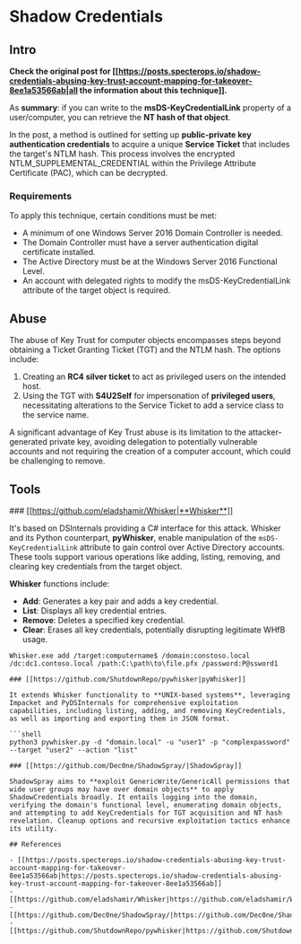 # Shadow Credentials


## Intro 

**Check the original post for [[https://posts.specterops.io/shadow-credentials-abusing-key-trust-account-mapping-for-takeover-8ee1a53566ab|all the information about this technique]].**

As **summary**: if you can write to the **msDS-KeyCredentialLink** property of a user/computer, you can retrieve the **NT hash of that object**.

In the post, a method is outlined for setting up **public-private key authentication credentials** to acquire a unique **Service Ticket** that includes the target's NTLM hash. This process involves the encrypted NTLM_SUPPLEMENTAL_CREDENTIAL within the Privilege Attribute Certificate (PAC), which can be decrypted.

### Requirements

To apply this technique, certain conditions must be met:

- A minimum of one Windows Server 2016 Domain Controller is needed.
- The Domain Controller must have a server authentication digital certificate installed.
- The Active Directory must be at the Windows Server 2016 Functional Level.
- An account with delegated rights to modify the msDS-KeyCredentialLink attribute of the target object is required.

## Abuse

The abuse of Key Trust for computer objects encompasses steps beyond obtaining a Ticket Granting Ticket (TGT) and the NTLM hash. The options include:

1. Creating an **RC4 silver ticket** to act as privileged users on the intended host.
2. Using the TGT with **S4U2Self** for impersonation of **privileged users**, necessitating alterations to the Service Ticket to add a service class to the service name.

A significant advantage of Key Trust abuse is its limitation to the attacker-generated private key, avoiding delegation to potentially vulnerable accounts and not requiring the creation of a computer account, which could be challenging to remove.

## Tools

### [[https://github.com/eladshamir/Whisker|**Whisker**]]

It's based on DSInternals providing a C# interface for this attack. Whisker and its Python counterpart, **pyWhisker**, enable manipulation of the `msDS-KeyCredentialLink` attribute to gain control over Active Directory accounts. These tools support various operations like adding, listing, removing, and clearing key credentials from the target object.

**Whisker** functions include:

- **Add**: Generates a key pair and adds a key credential.
- **List**: Displays all key credential entries.
- **Remove**: Deletes a specified key credential.
- **Clear**: Erases all key credentials, potentially disrupting legitimate WHfB usage.

```shell
Whisker.exe add /target:computername$ /domain:constoso.local /dc:dc1.contoso.local /path:C:\path\to\file.pfx /password:P@ssword1
```
```
### [[https://github.com/ShutdownRepo/pywhisker|pyWhisker]]

It extends Whisker functionality to **UNIX-based systems**, leveraging Impacket and PyDSInternals for comprehensive exploitation capabilities, including listing, adding, and removing KeyCredentials, as well as importing and exporting them in JSON format.

```shell
python3 pywhisker.py -d "domain.local" -u "user1" -p "complexpassword" --target "user2" --action "list"
```
```
### [[https://github.com/Dec0ne/ShadowSpray/|ShadowSpray]]

ShadowSpray aims to **exploit GenericWrite/GenericAll permissions that wide user groups may have over domain objects** to apply ShadowCredentials broadly. It entails logging into the domain, verifying the domain's functional level, enumerating domain objects, and attempting to add KeyCredentials for TGT acquisition and NT hash revelation. Cleanup options and recursive exploitation tactics enhance its utility.

## References

- [[https://posts.specterops.io/shadow-credentials-abusing-key-trust-account-mapping-for-takeover-8ee1a53566ab|https://posts.specterops.io/shadow-credentials-abusing-key-trust-account-mapping-for-takeover-8ee1a53566ab]]
- [[https://github.com/eladshamir/Whisker|https://github.com/eladshamir/Whisker]]
- [[https://github.com/Dec0ne/ShadowSpray/|https://github.com/Dec0ne/ShadowSpray/]]
- [[https://github.com/ShutdownRepo/pywhisker|https://github.com/ShutdownRepo/pywhisker]]



